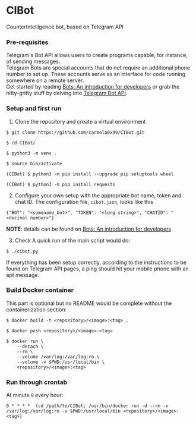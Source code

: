 # CIBot
CounterIntelligence bot, based on Telegram API</br>

### Pre-requisites
Telegram's Bot API allows users to create programs capable, for instance, of sending messages.</br>
Telegram Bots are special accounts that do not require an additional phone number to set up. These accounts serve as an interface for code running somewhere on a remote server.</br>
Get started by reading [Bots: An introduction for developers](https://core.telegram.org/bots) or grab the nitty-gritty stuff by delving into [Telegram Bot API](https://core.telegram.org/bots/api).</br>

### Setup and first run
1. Clone the repository and create a virtual environment
```
$ git clone https://github.com/carmelo0x99/CIBot.git

$ cd CIBot/

$ python3 -m venv .

$ source bin/activate

(CIBot) $ python3 -m pip install --upgrade pip setuptools wheel

(CIBot) $ python3 -m pip install requests
```

2. Configure your own setup with the appropriate bot name, token and chat ID. The configuration file, `cibot.json`, looks like this
```
{"BOT": "<somename_bot>", "TOKEN": "<long string>", "CHATID": "<decimal number>"}
```
**NOTE**: details can be found on [Bots: An introduction for developers](https://core.telegram.org/bots)</br>

3. Check
A quick run of the main script would do:
```
$ ./cibot.py
```
If everything has been setup correctly, according to the instructions to be found on Telegram API pages, a ping should hit your mobile phone with an apt message.</br>

### Build Docker container
This part is optional but no README would be complete without the containerization section:
```
$ docker build -t <repository>/<image>:<tag> .

$ docker push <repository>/<image>:<tag>

$ docker run \
    --detach \
    --rm \
    --volume /var/log:/var/log:ro \
    --volume -v $PWD:/usr/local/bin \
    <repository>/<image>:<tag>
```

### Run through crontab
At minute `0` every hour:
```
0 * * * *  (cd /path/to/CIBot; /usr/bin/docker run -d --rm -v /var/log:/var/log:ro -v $PWD:/usr/local/bin <repository>/<image>:<tag>)
```

